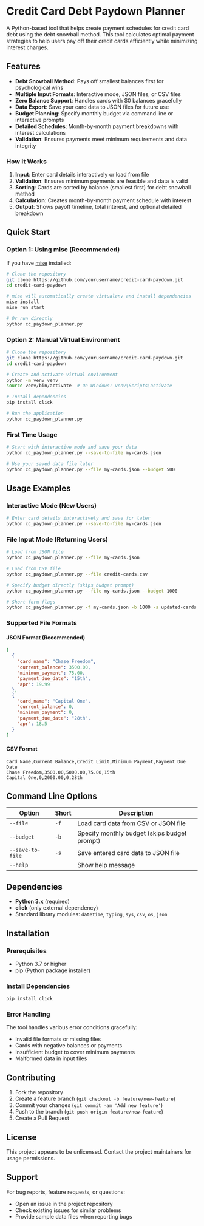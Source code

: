 # Credit Card Debt Paydown Planner

A Python-based tool that helps create payment schedules for credit card debt using the debt snowball method. This tool calculates optimal payment strategies to help users pay off their credit cards efficiently while minimizing interest charges.

## Features

- **Debt Snowball Method**: Pays off smallest balances first for psychological wins
- **Multiple Input Formats**: Interactive mode, JSON files, or CSV files
- **Zero Balance Support**: Handles cards with $0 balances gracefully
- **Data Export**: Save your card data to JSON files for future use
- **Budget Planning**: Specify monthly budget via command line or interactive prompts
- **Detailed Schedules**: Month-by-month payment breakdowns with interest calculations
- **Validation**: Ensures payments meet minimum requirements and data integrity

### How It Works

1. **Input**: Enter card details interactively or load from file
2. **Validation**: Ensures minimum payments are feasible and data is valid
3. **Sorting**: Cards are sorted by balance (smallest first) for debt snowball method
4. **Calculation**: Creates month-by-month payment schedule with interest
5. **Output**: Shows payoff timeline, total interest, and optional detailed breakdown

## Quick Start

### Option 1: Using mise (Recommended)

If you have [mise](https://mise.jdx.dev/) installed:

```bash
# Clone the repository
git clone https://github.com/yourusername/credit-card-paydown.git
cd credit-card-paydown

# mise will automatically create virtualenv and install dependencies
mise install
mise run start

# Or run directly
python cc_paydown_planner.py
```

### Option 2: Manual Virtual Environment

```bash
# Clone the repository
git clone https://github.com/yourusername/credit-card-paydown.git
cd credit-card-paydown

# Create and activate virtual environment
python -m venv venv
source venv/bin/activate  # On Windows: venv\Scripts\activate

# Install dependencies
pip install click

# Run the application
python cc_paydown_planner.py
```

### First Time Usage

```bash
# Start with interactive mode and save your data
python cc_paydown_planner.py --save-to-file my-cards.json

# Use your saved data file later
python cc_paydown_planner.py --file my-cards.json --budget 500
```

## Usage Examples

### Interactive Mode (New Users)
```bash
# Enter card details interactively and save for later
python cc_paydown_planner.py --save-to-file my-cards.json
```

### File Input Mode (Returning Users)
```bash
# Load from JSON file
python cc_paydown_planner.py --file my-cards.json

# Load from CSV file
python cc_paydown_planner.py --file credit-cards.csv

# Specify budget directly (skips budget prompt)
python cc_paydown_planner.py --file my-cards.json --budget 1000

# Short form flags
python cc_paydown_planner.py -f my-cards.json -b 1000 -s updated-cards.json
```

### Supported File Formats

#### JSON Format (Recommended)
```json
[
  {
    "card_name": "Chase Freedom",
    "current_balance": 3500.00,
    "minimum_payment": 75.00,
    "payment_due_date": "15th",
    "apr": 19.99
  },
  {
    "card_name": "Capital One",
    "current_balance": 0,
    "minimum_payment": 0,
    "payment_due_date": "28th",
    "apr": 18.5
  }
]
```

#### CSV Format
```csv
Card Name,Current Balance,Credit Limit,Minimum Payment,Payment Due Date
Chase Freedom,3500.00,5000.00,75.00,15th
Capital One,0,2000.00,0,28th
```

## Command Line Options

| Option | Short | Description |
|--------|-------|-------------|
| `--file` | `-f` | Load card data from CSV or JSON file |
| `--budget` | `-b` | Specify monthly budget (skips budget prompt) |
| `--save-to-file` | `-s` | Save entered card data to JSON file |
| `--help` | | Show help message |


## Dependencies

- **Python 3.x** (required)
- **click** (only external dependency)
- Standard library modules: `datetime`, `typing`, `sys`, `csv`, `os`, `json`

## Installation

### Prerequisites
- Python 3.7 or higher
- pip (Python package installer)

### Install Dependencies
```bash
pip install click
```

### Error Handling

The tool handles various error conditions gracefully:
- Invalid file formats or missing files
- Cards with negative balances or payments
- Insufficient budget to cover minimum payments
- Malformed data in input files

## Contributing

1. Fork the repository
2. Create a feature branch (`git checkout -b feature/new-feature`)
3. Commit your changes (`git commit -am 'Add new feature'`)
4. Push to the branch (`git push origin feature/new-feature`)
5. Create a Pull Request

## License

This project appears to be unlicensed. Contact the project maintainers for usage permissions.

## Support

For bug reports, feature requests, or questions:
- Open an issue in the project repository
- Check existing issues for similar problems
- Provide sample data files when reporting bugs
